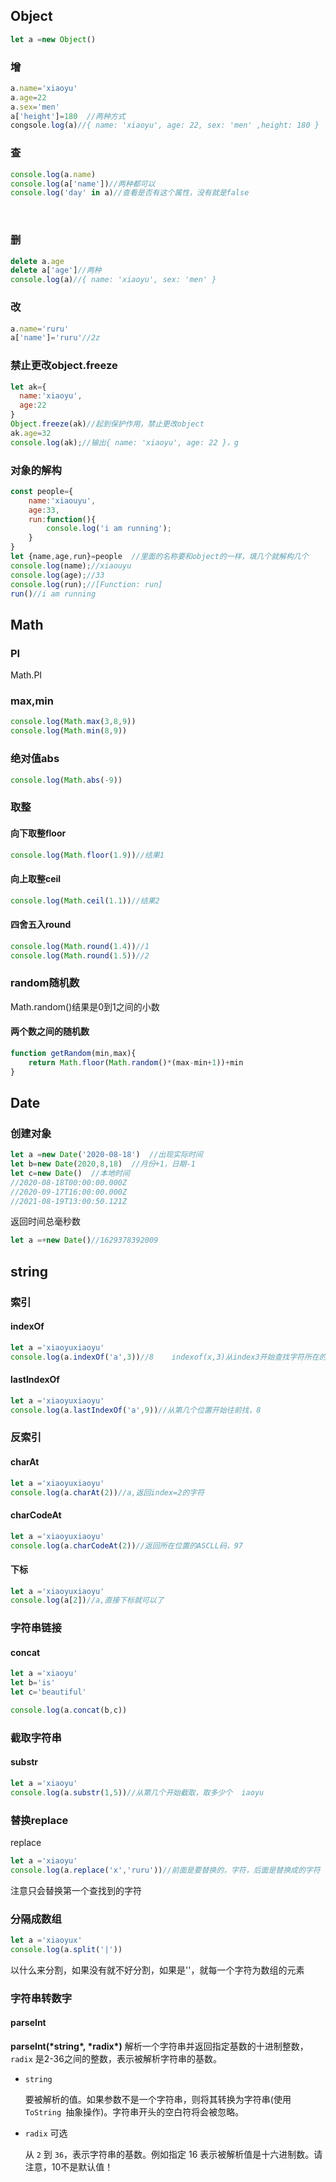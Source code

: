 ## Object

```js
let a =new Object()
```

### 增

```js
a.name='xiaoyu'
a.age=22
a.sex='men'
a['height']=180  //两种方式
congsole.log(a)//{ name: 'xiaoyu', age: 22, sex: 'men' ,height: 180 }

```

### 查

```js
console.log(a.name)
console.log(a['name'])//两种都可以
console.log('day' in a)//查看是否有这个属性，没有就是false
```

​	

### 删

```js
delete a.age 
delete a['age']//两种
console.log(a)//{ name: 'xiaoyu', sex: 'men' }

```

### 改

```js
a.name='ruru'
a['name']='ruru'//2z
```

### 禁止更改object.freeze

```js
let ak={
  name:'xiaoyu',
  age:22
}
Object.freeze(ak)//起到保护作用，禁止更改object
ak.age=32
console.log(ak);//输出{ name: 'xiaoyu', age: 22 }，g
```



### 对象的解构

```js
const people={
    name:'xiaouyu',
    age:33,
    run:function(){
        console.log('i am running');
    }
}
let {name,age,run}=people  //里面的名称要和object的一样，填几个就解构几个
console.log(name);//xiaouyu
console.log(age);//33
console.log(run);//[Function: run]
run()//i am running
```



## Math

### PI

Math.PI

### max,min

```js
console.log(Math.max(3,8,9))
console.log(Math.min(8,9))
```

### 绝对值abs

```js
console.log(Math.abs(-9))
```

### 取整

#### 向下取整floor

```js
console.log(Math.floor(1.9))//结果1
```

#### 向上取整ceil

```js
console.log(Math.ceil(1.1))//结果2
```

#### 四舍五入round

```js
console.log(Math.round(1.4))//1
console.log(Math.round(1.5))//2
```

### random随机数

Math.random()结果是0到1之间的小数

#### 两个数之间的随机数

```js
function getRandom(min,max){
    return Math.floor(Math.random()*(max-min+1))+min
}
```

## Date

### 创建对象



```js
let a =new Date('2020-08-18')  //出现实际时间
let b=new Date(2020,8,18)  //月份+1，日期-1
let c=new Date()  //本地时间
//2020-08-18T00:00:00.000Z
//2020-09-17T16:00:00.000Z
//2021-08-19T13:00:50.121Z

```

返回时间总毫秒数

```js
let a =+new Date()//1629378392009

```

## string

### 索引

#### indexOf

```js
let a ='xiaoyuxiaoyu'
console.log(a.indexOf('a',3))//8    indexof(x,3)从index3开始查找字符所在的索引，无字符返回-1
```

#### lastIndexOf

```js
let a ='xiaoyuxiaoyu'
console.log(a.lastIndexOf('a',9))//从第几个位置开始往前找，8
```

### 反索引

#### charAt

```js
let a ='xiaoyuxiaoyu'
console.log(a.charAt(2))//a,返回index=2的字符
```

#### charCodeAt

```js
let a ='xiaoyuxiaoyu'
console.log(a.charCodeAt(2))//返回所在位置的ASCLL码，97
```

#### 下标

```js
let a ='xiaoyuxiaoyu'
console.log(a[2])//a,直接下标就可以了
```

### 字符串链接

#### concat

```js
let a ='xiaoyu'
let b='is'
let c='beautiful'

console.log(a.concat(b,c))
```

### 截取字符串

#### substr

```js
let a ='xiaoyu'
console.log(a.substr(1,5))//从第几个开始截取，取多少个  iaoyu

```

### 替换replace

replace

```js
let a ='xiaoyu'
console.log(a.replace('x','ruru'))//前面是要替换的，字符，后面是替换成的字符
```

注意只会替换第一个查找到的字符

### 分隔成数组

```js
let a ='xiaoyux'
console.log(a.split('|'))
```

以什么来分割，如果没有就不好分割，如果是''，就每一个字符为数组的元素

### 字符串转数字

#### parseInt

**parseInt(\*string\*, \*radix\*)**  解析一个字符串并返回指定基数的十进制整数， `radix` 是2-36之间的整数，表示被解析字符串的基数。

- `string`

  要被解析的值。如果参数不是一个字符串，则将其转换为字符串(使用  `ToString `抽象操作)。字符串开头的空白符将会被忽略。

- `radix` 可选

  从 `2` 到 `36`，表示字符串的基数。例如指定 16 表示被解析值是十六进制数。请注意，10不是默认值！

  
